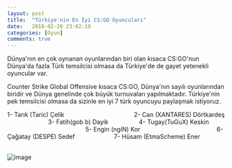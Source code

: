 ```yaml
---
layout: post
title:  "Türkiye'nin En İyi CS:GO Oyuncuları"
date:   2018-02-20 23:02:19
categories: [Oyun]
comments: true
---
```

Dünya'nın en çok oynanan oyunlarından biri olan kısaca CS:GO'nun Dünya'da fazla Türk temsilcisi olmasa da Türkiye'de de gayet yetenekli oyuncular var.

Counter Strike Global Offensive kısaca CS:GO, Dünya'nın sayılı oyunlarından biridir ve Dünya genelinde çok büyük turnuvaları yapılmaktadır. Türkiye'nin pek temsilcisi olmasa da sizinle en iyi 7 türk oyuncuyu paylaşmak istiyoruz.



1- Tarık (Taric) Çelik                                          
2- Can (XANTARES) Dörtkardeş                          
3- Fatih(gob b) Dayik                   
4- Tugay(TuGuX) Keskin                                                             
5- Engin (ngiN) Kor                                                    
6- Çağatay (DESPE) Sedef                       
7- Hüsam (EtmaScheme) Ener                                           
               

![image](https://www.m-powers.net/wp-content/uploads/2016/12/cs-go-817x320.png)
